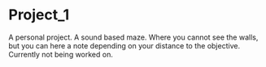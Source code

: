 # Project_1
A personal project.
A sound based maze. Where you cannot see the walls, but you can here a note depending on your distance to the objective.
Currently not being worked on.

